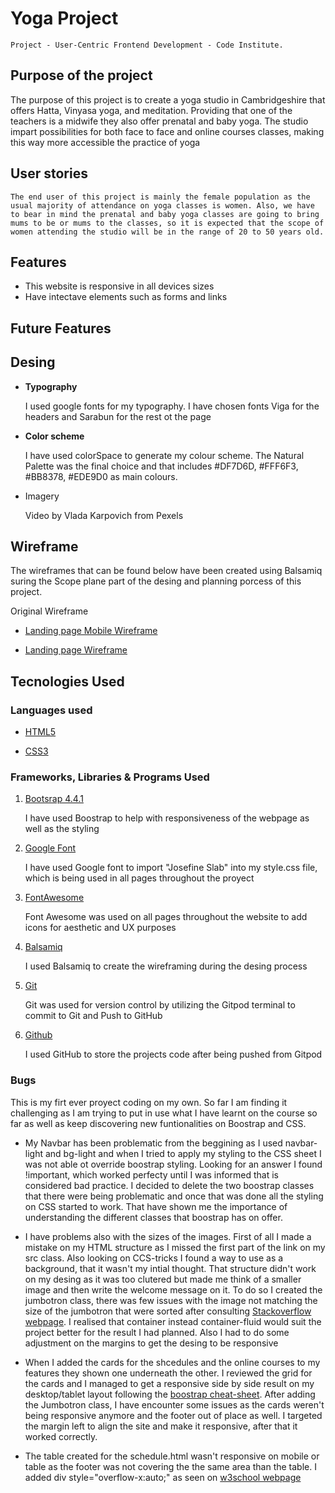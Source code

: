 # Yoga Project

    Project - User-Centric Frontend Development - Code Institute.

## Purpose of the project

The purpose of this project is to create a yoga studio in Cambridgeshire that offers Hatta, Vinyasa yoga, and meditation. Providing that one of the teachers is a midwife they also offer prenatal and baby yoga.
The studio impart possibilities for both face to face and online courses classes, making this way more accessible the practice of yoga

## User stories
    The end user of this project is mainly the female population as the usual majority of attendance on yoga classes is women. Also, we have to bear in mind the prenatal and baby yoga classes are going to bring mums to be or mums to the classes, so it is expected that the scope of women attending the studio will be in the range of 20 to 50 years old.
## Features

* This website is responsive in all devices sizes
* Have intectave elements such as forms and links

## Future Features
## Desing
* **Typography**

    I used google fonts for my typography. I have chosen fonts Viga for the headers and Sarabun for the rest ot the page
    
* **Color scheme**

    I have used colorSpace to generate my colour scheme. The Natural Palette was the final choice and that includes #DF7D6D, #FFF6F3, #BB8378, #EDE9D0 as main colours.

* Imagery

    Video by Vlada Karpovich from Pexels
## Wireframe

The wireframes that can be found below have been created using Balsamiq suring the Scope plane part of the desing and planning porcess of this project.


Original Wireframe

* [Landing page Mobile Wireframe](https://share.balsamiq.com/g/u5ix7GDWbSYkA11w6SGrx5.png)

* [Landing page Wireframe](https://share.balsamiq.com/g/er1s3g3voeHPLhMuVWUM4h.png)

## Tecnologies Used 

### Languages used
* [HTML5](https://en.wikipedia.org/wiki/HTML5)

* [CSS3](https://en.wikipedia.org/wiki/CSS)

### Frameworks, Libraries & Programs Used

1. [Bootsrap 4.4.1](https://getbootstrap.com/docs/4.4/getting-started/introduction/)

    I have used Boostrap to help with responsiveness of the webpage as well as the styling

2. [Google Font](https://fonts.google.com/)

    I have used Google font to import "Josefine Slab" into my style.css file, which is being used in all pages throughout the proyect

3. [FontAwesome](https://fontawesome.com/)

    Font Awesome was used on all pages throughout the website to add icons for aesthetic and UX purposes

 4. [Balsamiq](https://balsamiq.com/)

    I used Balsamiq to create the wireframing during the desing process

5. [Git](https://git-scm.com/)

    Git was used for version control by utilizing the Gitpod terminal to commit to Git and Push to GitHub

6. [Github](https://github.com/Gloria-21/yoga-project)

    I used GitHub to store the projects code after being pushed from Gitpod

### Bugs

This is my firt ever proyect coding on my own. So far I am finding it challenging as I am trying to put in use what I have learnt on the course so far as well as keep discovering new funtionalities on Boostrap and CSS.

* My Navbar has been problematic from the beggining as I used navbar-light and bg-light and when I tried to apply my styling to the CSS sheet I was not able ot override boostrap styling. Looking for an answer I found !important, which worked perfecty until I was informed that is considered bad practice. I decided to delete the two boostrap classes that there were being problematic and once that was done all the styling on CSS started to work. That have shown me the importance of understanding the different classes that boostrap has on offer.

* I have problems also with the sizes of the images. First of all I made a mistake on my HTML structure as I missed the first part of the link on my src class. Also looking on CCS-tricks I found a way to use as a background, that it wasn't my intial thought. That structure didn't work on my desing as it was too clutered but made me think of a smaller image and then write the welcome message on it.
To do so I created the jumbotron class, there was few issues with the image not matching the size of the jumbotron that were sorted after consulting [Stackoverflow webpage](https://stackoverflow.com/questions/31147543/how-to-fit-100-of-an-image-to-a-jumbotron). I realised that container instead container-fluid would suit the project better for the result I had planned. Also I had to do some adjustment on the margins to get the desing to be responsive

* When I added the cards for the shcedules and the online courses to my features they shown one underneath the other. I reviewed the grid for the cards and I managed to get a responsive side by side result on my desktop/tablet layout following the [boostrap cheat-sheet](https://hackerthemes.com/bootstrap-cheatsheet/). After adding the Jumbotron class, I have encounter some issues as the cards weren't being responsive anymore and the footer out of place as well. I targeted the margin left to align the site and make it responsive, after that it worked correctly.

* The table created for the schedule.html wasn't responsive on mobile or table as the footer was not covering the the same area than the table. I added div style="overflow-x:auto;" as seen on [w3school webpage](https://www.w3schools.com/howto/howto_css_table_responsive.asp)
    